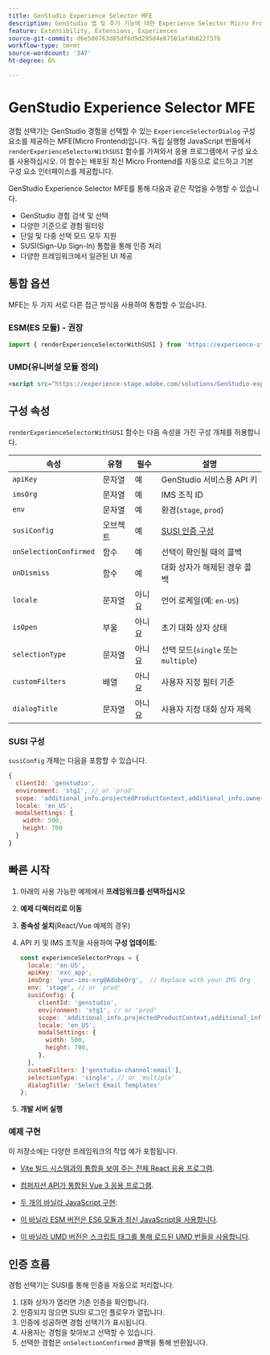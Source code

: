 ```yaml
---
title: GenStudio Experience Selector MFE
description: GenStudio 앱 및 추가 기능에 대한 Experience Selector Micro FrontEnd를 이해하고 구현합니다.
feature: Extensibility, Extensions, Experiences
source-git-commit: d6e580763d85df6d9d295d4e87501af4b022f57b
workflow-type: tm+mt
source-wordcount: '347'
ht-degree: 6%

---
```


# GenStudio Experience Selector MFE

경험 선택기는 GenStudio 경험을 선택할 수 있는 `ExperienceSelectorDialog` 구성 요소를 제공하는 MFE(Micro Frontend)입니다. 독립 실행형 JavaScript 번들에서 `renderExperienceSelectorWithSUSI` 함수를 가져와서 응용 프로그램에서 구성 요소를 사용하십시오. 이 함수는 배포된 최신 Micro Frontend를 자동으로 로드하고 기본 구성 요소 인터페이스를 제공합니다.

GenStudio Experience Selector MFE를 통해 다음과 같은 작업을 수행할 수 있습니다.

- GenStudio 경험 검색 및 선택
- 다양한 기준으로 경험 필터링
- 단일 및 다중 선택 모드 모두 지원
- SUSI(Sign-Up Sign-In) 통합을 통해 인증 처리
- 다양한 프레임워크에서 일관된 UI 제공

## 통합 옵션

MFE는 두 가지 서로 다른 접근 방식을 사용하여 통합할 수 있습니다.

### ESM(ES 모듈) - 권장

```javascript
import { renderExperienceSelectorWithSUSI } from 'https://experience-stage.adobe.com/solutions/GenStudio-experience-selector-mfe/static-assets/resources/@genstudio/experience-selector/esm/standalone.js';
```

### UMD(유니버설 모듈 정의)

```html
<script src="https://experience-stage.adobe.com/solutions/GenStudio-experience-selector-mfe/static-assets/resources/@genstudio/experience-selector/umd/standalone.js"></script>
```

## 구성 속성

`renderExperienceSelectorWithSUSI` 함수는 다음 속성을 가진 구성 개체를 허용합니다.

| 속성 | 유형 | 필수 | 설명 |
|----------|------|----------|-------------|
| `apiKey` | 문자열 | 예 | GenStudio 서비스용 API 키 |
| `imsOrg` | 문자열 | 예 | IMS 조직 ID |
| `env` | 문자열 | 예 | 환경(`stage`, `prod`) |
| `susiConfig` | 오브젝트 | 예 | [SUSI 인증 구성](#susi-configuration) |
| `onSelectionConfirmed` | 함수 | 예 | 선택이 확인될 때의 콜백 |
| `onDismiss` | 함수 | 예 | 대화 상자가 해제된 경우 콜백 |
| `locale` | 문자열 | 아니요 | 언어 로케일(예: `en-US`) |
| `isOpen` | 부울 | 아니요 | 초기 대화 상자 상태 |
| `selectionType` | 문자열 | 아니요 | 선택 모드(`single` 또는 `multiple`) |
| `customFilters` | 배열 | 아니요 | 사용자 지정 필터 기준 |
| `dialogTitle` | 문자열 | 아니요 | 사용자 지정 대화 상자 제목 |

### SUSI 구성

`susiConfig` 개체는 다음을 포함할 수 있습니다.

```javascript
{
  clientId: 'genstudio',
  environment: 'stg1', // or 'prod'
  scope: 'additional_info.projectedProductContext,additional_info.ownerOrg,AdobeID,openid,session,read_organizations,ab.manage',
  locale: 'en_US',
  modalSettings: {
    width: 500,
    height: 700
  }
}
```

## 빠른 시작

1. 아래의 사용 가능한 예제에서 **프레임워크를 선택하십시오**
1. **예제 디렉터리로 이동**
1. **종속성 설치**(React/Vue 예제의 경우)
1. API 키 및 IMS 조직을 사용하여 **구성 업데이트**:

   ```javascript
   const experienceSelectorProps = {
     locale: 'en-US',
     apiKey: 'exc_app',           
     imsOrg: 'your-ims-org@AdobeOrg',  // Replace with your IMS Org
     env: 'stage', // or 'prod'
     susiConfig: {
        clientId: 'genstudio',
        environment: 'stg1', // or 'prod'
        scope: 'additional_info.projectedProductContext,additional_info.ownerOrg,AdobeID,openid,session,read_organizations,ab.manage',
        locale: 'en_US',
        modalSettings: {
          width: 500,
          height: 700,
        },
     },
     customFilters: ['genstudio-channel:email'],
     selectionType: 'single', // or 'multiple'
     dialogTitle: 'Select Email Templates'
   };
   ```

1. **개발 서버 실행**

### 예제 구현

이 저장소에는 다양한 프레임워크의 작업 예가 포함됩니다.

- [Vite 빌드 시스템과의 통합을 보여 주는 전체 React 응용 프로그램](https://github.com/adobe/genstudio-extensibility-examples/tree/main/genstudio-experience-selector-mfe/react-js).

- [컴퍼지션 API가 통합된 Vue 3 응용 프로그램](https://github.com/adobe/genstudio-extensibility-examples/tree/main/genstudio-experience-selector-mfe/vue-js).

- [두 개의 바닐라 JavaScript 구현](https://github.com/adobe/genstudio-extensibility-examples/tree/main/genstudio-experience-selector-mfe/vanilla-js):

- [이 바닐라 ESM 버전은 ES6 모듈과 최신 JavaScript을 사용합니다](https://github.com/adobe/genstudio-extensibility-examples/tree/main/genstudio-experience-selector-mfe/vanilla-js/vanilla-esm).

- [이 바닐라 UMD 버전은 스크립트 태그를 통해 로드된 UMD 번들을 사용합니다](https://github.com/adobe/genstudio-extensibility-examples/tree/main/genstudio-experience-selector-mfe/vanilla-js/vanilla-umd-global-var).

## 인증 흐름

경험 선택기는 SUSI를 통해 인증을 자동으로 처리합니다.

1. 대화 상자가 열리면 기존 인증을 확인합니다.
1. 인증되지 않으면 SUSI 로그인 플로우가 열립니다.
1. 인증에 성공하면 경험 선택기가 표시됩니다.
1. 사용자는 경험을 찾아보고 선택할 수 있습니다.
1. 선택한 경험은 `onSelectionConfirmed` 콜백을 통해 반환됩니다.

